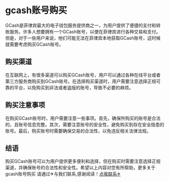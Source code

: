 # gcash账号购买

GCash是菲律宾最大的电子钱包服务提供商之一，为用户提供了便捷的支付和转账服务。许多人想要拥有一个GCash账号，以便在菲律宾进行各种交易和支付。但是，对于一些用户来说，他们可能无法在菲律宾本地获取GCash账号，这时候就需要考虑购买GCash账号。

## 购买渠道

在互联网上，有很多渠道可以购买GCash账号，用户可以通过各种在线平台或者第三方服务商购买到GCash账号。在选择购买渠道时，用户需要注意选择正规可靠的平台，以免购买到非法或者盗版的账号，导致不必要的麻烦。

## 购买注意事项

在购买GCash账号时，用户需要注意一些事项。首先，确保所购买的账号是合法的，且账号信息完整。其次，需要注意账号的安全性，避免购买到存在安全隐患的账号。最后，购买账号时需要确保交易的合法性，以免违反相关法律法规。

## 结语

购买GCash账号可以为用户提供更多便利和选择，但在购买时需要注意选择正规渠道，并确保账号的合法性和安全性。希望以上内容对您有所帮助，更多关于gcash账号购买 请通过✈与我们联系,感谢阅读！[点我联系✈](https://doc.G208.com)